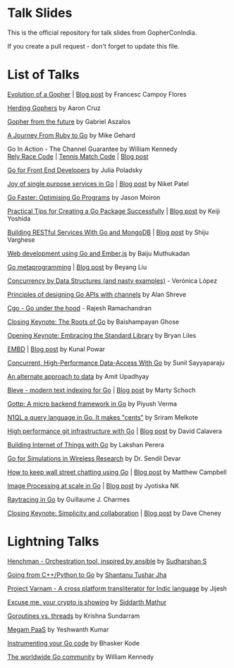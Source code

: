 Talk Slides
===========

This is the official repository for talk slides from GopherConIndia.

If you create a pull request - don't forget to update this file.

List of Talks
=============

[Evolution of a Gopher](https://speakerdeck.com/campoy/gophercon-india-evolution-of-a-gopher) | [Blog post](https://sourcegraph.com/blog/live/gopherconindia/111532276007) by Francesc Campoy Flores

[Herding Gophers](https://sourcegraph.com/blog/live/gopherconindia/111535062177) by Aaron Cruz

[Gopher from the future](https://sourcegraph.com/blog/live/gopherconindia/111538530397) by Gabriel Aszalos

[A Journey From Ruby to Go](https://sourcegraph.com/blog/live/gopherconindia/111541018462) by Mike Gehard

Go In Action - The Channel Guarantee by William Kennedy  
[Rely Race Code](https://github.com/ArdanStudios/gotraining/blob/master/06-concurrency_channels/03-channels/example2/example2.go) | 
[Tennis Match Code](https://github.com/ArdanStudios/gotraining/blob/master/06-concurrency_channels/03-channels/example1/example1.go) | [Blog post](https://sourcegraph.com/blog/live/gopherconindia/111541314197)

[Go for Front End Developers](https://sourcegraph.com/blog/live/gopherconindia/111544339452) by Julia Poladsky

[Joy of single purpose services in Go](https://speakerdeck.com/nexneo/joy-of-single-purpose-services-in-go) | [Blog post](https://sourcegraph.com/blog/live/gopherconindia/111545487187) by Niket Patel

[Go Faster: Optimising Go Programs](https://sourcegraph.com/blog/live/gopherconindia/111549295932) by Jason Moiron

[Practical Tips for Creating a Go Package Successfully](http://talks.yoss.si/2015/0220-good-package.slide#1) | [Blog post](https://sourcegraph.com/blog/live/gopherconindia/111549976927) by Keiji Yoshida

[Building RESTful Services With Go and MongoDB](http://www.slideshare.net/shijucv/building-restful-services-with-go-and-mongodb) | [Blog post](https://sourcegraph.com/blog/live/gopherconindia/111559098474) by Shiju Varghese

[Web development using Go and Ember.js](https://sourcegraph.com/blog/live/gopherconindia/111591653516) by Baiju Muthukadan

[Go metaprogramming](http://go-talks.appspot.com/github.com/sourcegraph/talks/gopherconindia-2015-02-08/main.slide#1) | [Blog post](https://sourcegraph.com/blog/live/gopherconindia/111554301542) by Beyang Liu

[Concurrency by Data Structures (and nasty examples)](https://sourcegraph.com/blog/live/gopherconindia/111555835532) - Verónica López

[Principles of designing Go APIs with channels](https://sourcegraph.com/blog/live/gopherconindia/111555846937) by Alan Shreve

[Cgo - Go under the hood](https://sourcegraph.com/blog/live/gopherconindia/111556333627) - Rajesh Ramachandran

[Closing Keynote: The Roots of Go](https://sourcegraph.com/blog/live/gopherconindia/111558905792) by Baishampayan Ghose

[Opening Keynote: Embracing the Standard Library](https://sourcegraph.com/blog/live/gopherconindia/111625084902) by Bryan Liles

[EMBD](https://speakerdeck.com/kunalpowar/gophercon-india-2015-embd) | [Blog post](https://sourcegraph.com/blog/live/gopherconindia/111626334627) by Kunal Powar

[Concurrent, High-Performance Data-Access With Go](https://sourcegraph.com/blog/live/gopherconindia/111639383132) by Sunil Sayyaparaju

[An alternate approach to data](https://sourcegraph.com/blog/live/gopherconindia/111638734932) by Amit Upadhyay

[Bleve - modern text indexing for Go](https://speakerdeck.com/mschoch/bleve-modern-text-indexing-for-go) | [Blog post](https://sourcegraph.com/blog/live/gopherconindia/111637392272) by Marty Schoch

[Gottp: A micro backend framework in Go](https://sourcegraph.com/blog/live/gopherconindia/111634755317) by Piyush Verma

[N1QL a query language in Go. It makes "cents"](https://sourcegraph.com/blog/live/gopherconindia/111638091937) by Sriram Melkote

[High performance git infrastructure with Go](https://speakerdeck.com/calavera/git-infrastructure-with-go) | [Blog post](https://sourcegraph.com/blog/live/gopherconindia/111642525197) by David Calavera

[Building Internet of Things with Go](https://sourcegraph.com/blog/live/gopherconindia/111644528497) by Lakshan Perera

[Go for Simulations in Wireless Research](https://sourcegraph.com/blog/live/gopherconindia/111646683387) by Dr. Sendil Devar

[How to keep wall street chatting using Go](http://www.slideshare.net/MatthewCampbell7/wallstreet-talk-with-go-go-india-conference-2015) | [Blog post](https://sourcegraph.com/blog/live/gopherconindia/111645038222) by Matthew Campbell

[Image Processing at scale in Go](https://speakerdeck.com/jyotiska/image-processing-in-scale-with-go-gophercon-india-2015) | [Blog post](https://sourcegraph.com/blog/live/gopherconindia/111648697747) by Jyotiska NK

[Raytracing in Go](https://sourcegraph.com/blog/live/gopherconindia/111649268512) by Guillaume J. Charmes

[Closing Keynote: Simplicity and collaboration](http://go-talks.appspot.com/github.com/gopherconindia/talks/2015/dave-cheney/simplicity.slide) | [Blog post](https://sourcegraph.com/blog/live/gopherconindia/111854129512) by Dave Cheney


Lightning Talks
===============

[Henchman - Orchestration tool, inspired by ansible](https://sourcegraph.com/blog/live/gopherconindia/111468001422) by [Sudharshan S](https://twitter.com/zphds)

[Going from C++/Python to Go](https://sourcegraph.com/blog/live/gopherconindia/111467681737) by [Shantanu Tushar Jha](https://twitter.com/shantanutushar)

[Project Varnam - A cross platform transliterator for Indic language](https://sourcegraph.com/blog/live/gopherconindia/111467190047) by Jijesh

[Excuse me, your crypto is showing](https://sourcegraph.com/blog/live/gopherconindia/111466342132) by [Siddarth Mathur](https://twitter.com/s8mathur)

[Goroutines vs. threads](https://sourcegraph.com/blog/live/gopherconindia/111640712092) by Krishna Sundarram

[Megam PaaS](https://sourcegraph.com/blog/live/gopherconindia/111640712092) by Yeshwanth Kumar

[Instrumenting your Go code](https://sourcegraph.com/blog/live/gopherconindia/111640712092) by Bhasker Kode

[The worldwide Go community](https://sourcegraph.com/blog/live/gopherconindia/111640712092) by William Kennedy
